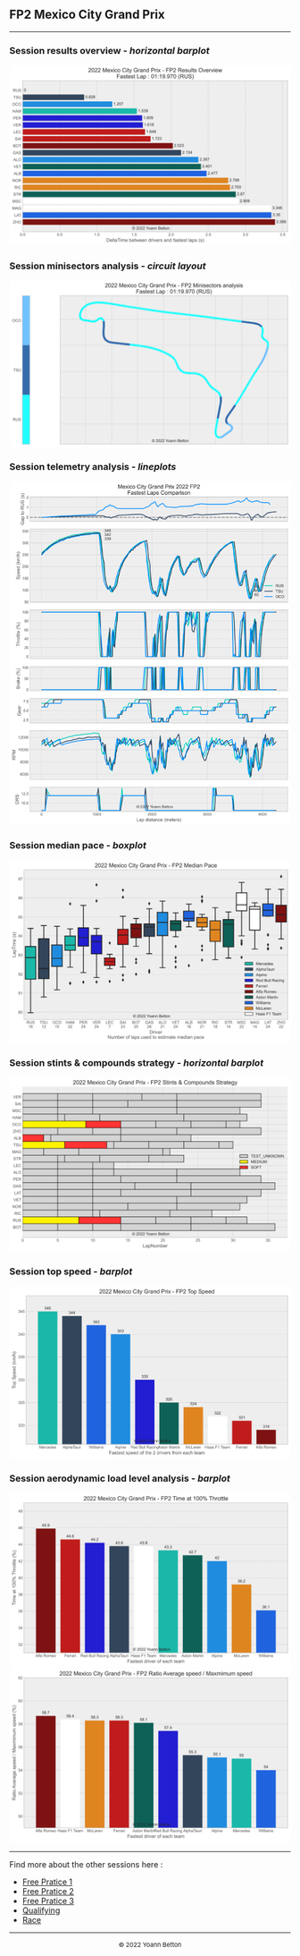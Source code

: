 ## FP2 Mexico City Grand Prix

---

### Session results overview - *horizontal barplot*

<img src="/output/2022-10-30_Mexico_City_Grand_Prix/fp2_results_overview_white.svg?raw=true"/>

### Session minisectors analysis - *circuit layout*

<img src="/output/2022-10-30_Mexico_City_Grand_Prix/fp2_minisectors_analysis_white.svg?raw=true"/>

### Session telemetry analysis - *lineplots*

<img src="/output/2022-10-30_Mexico_City_Grand_Prix/fp2_telemetry_analysis_white.svg?raw=true"/>

### Session median pace - *boxplot*

<img src="/output/2022-10-30_Mexico_City_Grand_Prix/fp2_median_pace_white.svg?raw=true"/>

### Session stints & compounds strategy - *horizontal barplot*

<img src="/output/2022-10-30_Mexico_City_Grand_Prix/fp2_stints_compounds_stategy_white.svg?raw=true"/>

### Session top speed - *barplot*

<img src="/output/2022-10-30_Mexico_City_Grand_Prix/topspeed_fp2_white.svg?raw=true"/>

### Session aerodynamic load level analysis - *barplot*

<img src="/output/2022-10-30_Mexico_City_Grand_Prix/fp2_maximum_throttle_white.svg?raw=true"/>

<img src="/output/2022-10-30_Mexico_City_Grand_Prix/fp2_speed_ratio_white.svg?raw=true"/>

--- 

Find more about the other sessions here :
  - [Free Pratice 1](/page/FP1/2022-10-30_Mexico_City_Grand_Prix)  
  - [Free Pratice 2](/page/FP2/2022-10-30_Mexico_City_Grand_Prix) 
  - [Free Pratice 3](/page/FP3/2022-10-30_Mexico_City_Grand_Prix)
  - [Qualifying](/page/Qualifying/2022-10-30_Mexico_City_Grand_Prix) 
  - [Race](/page/Race/2022-10-30_Mexico_City_Grand_Prix)

---

<div style="text-align: center">
  <p style="font-size:11px">&copy; 2022 Yoann Betton</p>
</div>

<!-- ---

<p style="font-size:11px">Page generated from <a href="https://github.com/yoannbtn/yoannbtn.github.io">github.com/yoannbtn</a>.</p> -->